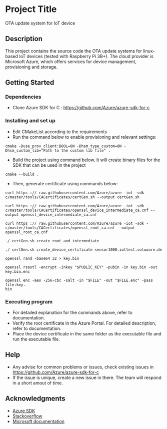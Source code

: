 # Project Title

OTA update system for IoT device

## Description

This project contains the source code the OTA update systems for linux-based IoT devices (tested with Raspberry Pi 3B+). The cloud provider is Microsoft Azure, which offers services for device management, provisioning and storage. 

## Getting Started

### Dependencies

* Clone Azure SDK for C : https://github.com/Azure/azure-sdk-for-c

### Installing and set up

* Edit CMakeList according to the requirements
* Run the command below to enable provisioning and relevant settings:

```
cmake -Duse_prov_client:BOOL=ON -Dhsm_type_custom=ON -Dhsm_custom_lib="Path to the custom lib file" .
```

* Build the project using command below. It will create binary files for the SDK that can be used in the project

```
cmake --build .
```

* Then, generate certificate using commands below:

```
curl https :// raw.githubusercontent.com/Azure/azure -iot -sdk -c/master/tools/CACertificates/certGen.sh --output certGen.sh

curl https :// raw.githubusercontent.com/Azure/azure -iot -sdk -c/master/tools/CACertificates/openssl_device_intermediate_ca.cnf --output openssl_device_intermediate_ca.cnf

curl https :// raw.githubusercontent.com/Azure/azure -iot -sdk -c/master/tools/CACertificates/openssl_root_ca.cnf --output openssl_root_ca.cnf

./ certGen.sh create_root_and_intermediate

./ certGen.sh create_device_certificate sensor1000.iottest.soluware.de

openssl rand -base64 32 > key.bin

openssl rsautl -encrypt -inkey "$PUBLIC_KEY" -pubin -in key.bin -out key.bin.enc

openssl enc -aes -256-cbc -salt -in "$FILE" -out "$FILE.enc" -pass file:key.
bin
```

### Executing program

* For detailed explanation for the commands above, refer to documentation.
* Verify the root certificate in the Azure Portal. For detailed description, refer to documentation.
* Place the device certificate in the same folder as the executable file and run the executable file.

## Help

* Any advise for common problems or issues, check existing issues in https://github.com/Azure/azure-sdk-for-c
* If the issue is unique, create a new issue in there. The team will respond in a short amout of time.

## Acknowledgments

* [Azure SDK](https://github.com/Azure/azure-sdk-for-c)
* [Stackoverflow](https://stackoverflow.com/)
* [Microsoft documentation](https://learn.microsoft.com/en-ca/)